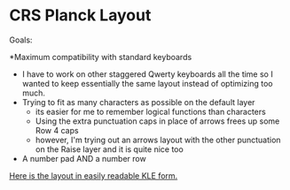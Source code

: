 # CRS Planck Layout
Goals:

*Maximum compatibility with standard keyboards
  * I have to work on other staggered Qwerty keyboards all the time so I wanted to keep essentially the same layout instead of optimizing too much.
* Trying to fit as many characters as possible on the default layer
  * its easier for me to remember logical functions than characters
  * Using the extra punctuation caps in place of arrows frees up some Row 4 caps
  * however, I'm trying out an arrows layout with the other punctuation on the Raise layer and it is quite nice too
* A number pad AND a number row

[Here is the layout in easily readable KLE form.](http://www.keyboard-layout-editor.com/#/gists/c6c0ac051b2b118a34ef84ebadab54c7)
